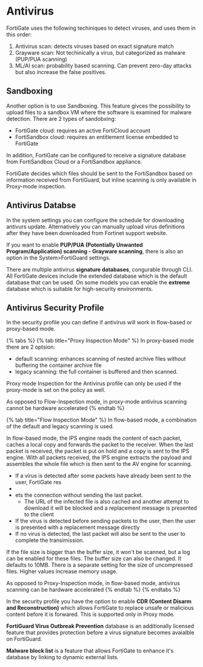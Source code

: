 # Antivirus

FortiGate uses the following techiniques to detect viruses, and uses them in this order:

1. Antivirus scan: detects viruses based on exact signature match
2. Grayware scan: Not techinically a virus, but categorized as malware (PUP/PUA scanning)
3. ML/AI scan: probability based scanning. Can prevent zero-day attacks but also increase the false positives.

## Sandboxing

Another option is to use Sandboxing. This feature givces the possibility to upload files to a sandbox VM where the software is examined for malware detection. There are 2 types of sandobxing:

* FortiGate cloud: requires an active FortiCloud account
* FortiSandbox cloud: requires an entitlement license embedded to FortiGate

In addition, FortiGate can be configured to receive a signature database from FortiSandbox Cloud or a FortiSandbox appliance.

FortiGate decides which files should be sent to the FortiSandbox based on information received from FortiGuard, but inline scanning is only available in Proxy-mode inspection.

## Antivirus Databse

In the system settings you can configure the schedule for downloading antivurs update. Alternatively you can manually upload virus definitions after they have been downloaded from Fortinet support website.

If you want to enable **PUP/PUA (Potentially Unwanted Program/Application) scanning - Grayware scanning**, there is also an option in the System>FortiGuard settings.

There are multiple antivirus **signature databases**, congurable through CLI. All FortiGate devices include the extended database which is the default database that can be used.  On some models you can enable the **extreme** database which is suitable for high-security environments.&#x20;

## Antivirus Security Profile

In the security profile you can define if antivirus will work in flow-based or proxy-based mode.



{% tabs %}
{% tab title="Proxy Inspection Mode" %}
In proxy-based mode there are 2 optsion:

* default scanning: enhances scanning of nested archive files without buffering the container archive file
* legacy scanning: the full container is buffered and then scanned.

Proxy mode Inspection for the Antivirus profile can only be used if the proxy-mode is set on the policy as well.

As opposed to Flow-Inspection mode, in proxy-mode antivirus scanning cannot be hardware accelerated
{% endtab %}

{% tab title="Flow Inspection Mode" %}
In flow-based mode, a combination of the default and legacy scanning is used.

In flow-based mode, the IPS engine reads the content of each packet, caches a local copy and forwards the packet to the receiver. When the last packet is received, the packet is put on hold and a copy is sent to the IPS engine. With all packets received, the IPS engine extracts the payload and assembles the whole file which is then sent to the AV engine for scanning.

* If a virus is detected after some packets have already been sent to the user, FortiGate res
*
* ets the connection without sending the last packet.
  * The URL of the infected file is also cached and another attempt to download it will be blocked and a replacement message is presented to the client
* If the virus is detected before sending packets to the user, then the user is presented with a replacement message directly
* If no virus is detected, the last packet will also be sent to the user to complete the transimission.

If the file size is bigger than the buffer size, it won't be scanned, but a log can be enabled for these files. The buffer size can also be changed. It defaults to 10MB. There is a separate setting for the size of uncompressed files. Higher values increase memory usage.

As opposed to Proxy-Inspection mode, in flow-based mode, antivirus scanning can be hardware accelerated
{% endtab %}
{% endtabs %}







In the security profile you have the option to enable **CDR (Content Disarm and Reconstruction)** which allows FortiGate to replace unsafe or malicious content before it is forwared.  This is supported only in Proxy mode.

**FortiGuard Virus Outbreak Prevention** database is an additionally licensed feature that provides protection before a virus signature becomes avaialble on FortiGuard.

**Malware block list** is a feature that allows FortiGate to enhance it's database by linking to dynamic external lists.



&#x20;











